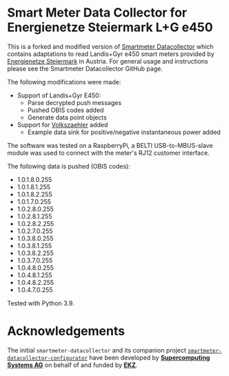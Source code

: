 # Smart Meter Data Collector for Energienetze Steiermark L+G e450

This is a forked and modified version of [Smartmeter Datacollector](https://github.com/scs/smartmeter-datacollector) which contains adaptations to read Landis+Gyr e450 smart meters provided by [Energienetze Steiermark](https://www.e-netze.at/) in Austria. For general usage and instructions please see the Smartmeter Datacollector GitHub page.

The following modifications were made:
* Support of Landis+Gyr E450:
  * Parse decrypted push messages
  * Pushed OBIS codes added
  * Generate data point objects
* Support for [Volkszaehler](http://www.volkszaehler.org) added
  * Example data sink for positive/negative instantaneous power added

The software was tested on a RaspberryPi, a BELTI USB-to-MBUS-slave module was used to connect with the meter's RJ12 customer interface.

The following data is pushed (OBIS codes):
* 1.0.1.8.0.255
* 1.0.1.8.1.255
* 1.0.1.8.2.255
* 1.0.1.7.0.255
* 1.0.2.8.0.255
* 1.0.2.8.1.255
* 1.0.2.8.2.255
* 1.0.2.7.0.255
* 1.0.3.8.0.255
* 1.0.3.8.1.255
* 1.0.3.8.2.255
* 1.0.3.7.0.255
* 1.0.4.8.0.255
* 1.0.4.8.1.255
* 1.0.4.8.2.255
* 1.0.4.7.0.255

Tested with Python 3.9.

# Acknowledgements
The initial `smartmeter-datacollector` and its companion project [`smartmeter-datacollector-configurator`](https://github.com/scs/smartmeter-datacollector-configurator) have been developed by **[Supercomputing Systems AG](https://www.scs.ch)** on behalf of and funded by **[EKZ](https://www.ekz.ch/)**.
